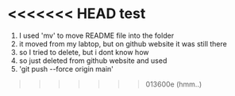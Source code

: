 <<<<<<< HEAD
test
=======
1. I used 'mv' to move README file into the folder
2. it moved from my labtop, but on github website it was still there
3. so I tried to delete, but i dont know how
4. so just deleted from github website and used 
5. 'git push --force origin main'
>>>>>>> 013600e (hmm..)
